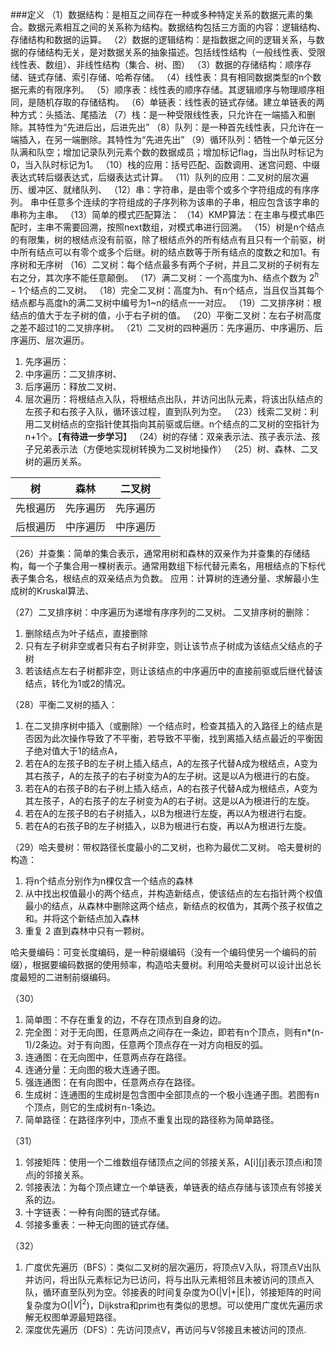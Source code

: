 ###定义
（1）数据结构：是相互之间存在一种或多种特定关系的数据元素的集合。数据元素相互之间的关系称为结构。数据结构包括三方面的内容：逻辑结构、存储结构和数据的运算。
（2）数据的逻辑结构：是指数据之间的逻辑关系，与数据的存储结构无关，是对数据关系的抽象描述。包括线性结构（一般线性表、受限线性表、数组）、非线性结构（集合、树、图）
（3）数据的存储结构：顺序存储、链式存储、索引存储、哈希存储。
（4）线性表：具有相同数据类型的n个数据元素的有限序列。
（5）顺序表：线性表的顺序存储。其逻辑顺序与物理顺序相同，是随机存取的存储结构。
（6）单链表：线性表的链式存储。建立单链表的两种方式：头插法、尾插法
（7）栈：是一种受限线性表，只允许在一端插入和删除。其特性为“先进后出，后进先出”
（8）队列：是一种首先线性表，只允许在一端插入，在另一端删除。其特性为“先进先出”
（9）循环队列：牺牲一个单元区分队满和队空；增加记录队列元素个数的数据成员；增加标记flag，当出队时标记为0，当入队时标记为1。
（10）栈的应用：括号匹配、函数调用、迷宫问题、中缀表达式转后缀表达式，后缀表达式计算。
（11）队列的应用：二叉树的层次遍历、缓冲区、就绪队列、
（12）串：字符串，是由零个或多个字符组成的有序序列。
串中任意多个连续的字符组成的子序列称为该串的子串，相应包含该字串的串称为主串。
（13）简单的模式匹配算法：
（14）KMP算法：在主串与模式串匹配时，主串不需要回溯，按照next数组，对模式串进行回溯。
（15）树是n个结点的有限集，树的根结点没有前驱，除了根结点外的所有结点有且只有一个前驱，树中所有结点可以有零个或多个后继。树的结点数等于所有结点的度数之和加1。有序树和无序树
（16）二叉树：每个结点最多有两个子树，并且二叉树的子树有左右之分，其次序不能任意颠倒。
（17）满二叉树：一个高度为h、结点个数为 $2^h-1$个结点的二叉树。
（18）完全二叉树：高度为h、有n个结点，当且仅当其每个结点都与高度h的满二叉树中编号为1~n的结点一一对应。
（19）二叉排序树：根结点的值大于左子树的值，小于右子树的值。
（20）平衡二叉树：左右子树高度之差不超过1的二叉排序树。
（21）二叉树的四种遍历：先序遍历、中序遍历、后序遍历、层次遍历。
1. 先序遍历：
2. 中序遍历：二叉排序树、
3. 后序遍历：释放二叉树、
4. 层次遍历：将根结点入队，将根结点出队，并访问出队元素，将该出队结点的左孩子和右孩子入队，循环该过程，直到队列为空。
（23）线索二叉树：利用二叉树结点的空指针使其指向其前驱或后继。n个结点的二叉树的空指针为n+1个。【**有待进一步学习**】
（24）树的存储：双亲表示法、孩子表示法、孩子兄弟表示法（方便地实现树转换为二叉树地操作）
（25）树、森林、二叉树的遍历关系。

| 树 | 森林 |  二叉树  |
|----|----|----|
| 先根遍历   | 先序遍历   |  先序遍历  |
|  后根遍历  |  中序遍历  |  中序遍历  |

（26）并查集：简单的集合表示，通常用树和森林的双亲作为并查集的存储结构，每一个子集合用一棵树表示。通常用数组下标代替元素名，用根结点的下标代表子集合名，根结点的双亲结点为负数。
应用：计算树的连通分量、求解最小生成树的Kruskal算法、

（27）二叉排序树：中序遍历为递增有序序列的二叉树。
二叉排序树的删除：
1. 删除结点为叶子结点，直接删除
2. 只有左子树非空或者只有右子树非空，则让该节点子树成为该结点父结点的子树
3. 若该结点左右子树都非空，则让该结点的中序遍历中的直接前驱或后继代替该结点，转化为1或2的情况。

（28）平衡二叉树的插入：
1. 在二叉排序树中插入（或删除）一个结点时，检查其插入的入路径上的结点是否因为此次操作导致了不平衡，若导致不平衡，找到离插入结点最近的平衡因子绝对值大于1的结点A，
2. 若在A的左孩子B的左子树上插入结点，A的左孩子代替A成为根结点，A变为其右孩子，A的左孩子的右子树变为A的左子树。这是以A为根进行的右旋。
3. 若在A的右孩子B的右子树上插入结点，A的右孩子代替A成为根结点，A变为其左孩子，A的右孩子的左子树变为A的右子树。这是以A为根进行的左旋。
4. 若在A的左孩子B的右子树插入，以B为根进行左旋，再以A为根进行右旋。
5. 若在A的右孩子B的左子树插入，以B为根进行右旋，再以A为根进行左旋。

（29）哈夫曼树：带权路径长度最小的二叉树，也称为最优二叉树。
哈夫曼树的构造：
1. 将n个结点分别作为n棵仅含一个结点的森林
2. 从中找出权值最小的两个结点，并构造新结点，使该结点的左右指针两个权值最小的结点，从森林中删除这两个结点，新结点的权值为，其两个孩子权值之和。并将这个新结点加入森林
3. 重复 2 直到森林中只有一颗树。

哈夫曼编码：可变长度编码，是一种前缀编码（没有一个编码使另一个编码的前缀），根据要编码数据的使用频率，构造哈夫曼树。利用哈夫曼树可以设计出总长度最短的二进制前缀编码。

（30）
1. 简单图：不存在重复的边，不存在顶点到自身的边。
2. 完全图：对于无向图，任意两点之间存在一条边，即若有n个顶点，则有n*(n-1)/2条边。对于有向图，任意两个顶点存在一对方向相反的弧。
3. 连通图：在无向图中，任意两点存在路径。
4. 连通分量：无向图的极大连通子图。
5. 强连通图：在有向图中，任意两点存在路径。
6. 生成树：连通图的生成树是包含图中全部顶点的一个极小连通子图。若图有n个顶点，则它的生成树有n-1条边。
7. 简单路径：在路径序列中，顶点不重复出现的路径称为简单路径。

（31）
1. 邻接矩阵：使用一个二维数组存储顶点之间的邻接关系，A[i][j]表示顶点i和顶点j的邻接关系。
2. 邻接表法：为每个顶点建立一个单链表，单链表的结点存储与该顶点有邻接关系的边。
3. 十字链表：一种有向图的链式存储。
4. 邻接多重表：一种无向图的链式存储。

（32）
1. 广度优先遍历（BFS）：类似二叉树的层次遍历，将顶点V入队，将顶点V出队并访问，将出队元素标记为已访问，将与出队元素相邻且未被访问的顶点入队，循环直至队列为空。邻接表的时间复杂度为O(|V|+|E|)，邻接矩阵的时间复杂度为O($|V|^2$)，Dijkstra和prim也有类似的思想。可以使用广度优先遍历求解无权图单源最短路径。
2. 深度优先遍历（DFS）：先访问顶点V，再访问与V邻接且未被访问的顶点.